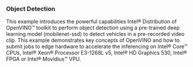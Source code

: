 ### Object Detection

This example introduces the powerful capabilities Intel® Distribution of OpenVINO™ toolkit to perform object detection using a pre-trained deep learning model (mobilenet-ssd) to detect vehicles in a pre-recorded video clip. This example demonstrates key concepts of OpenVINO and how to submit jobs to edge hardware to accelerate the inferencing on Intel® Core™ CPUs, Intel® Xeon® Processor E3-1268L v5, Intel® HD Graphics 530, Intel® FPGA or Intel® Movidius™ VPU.